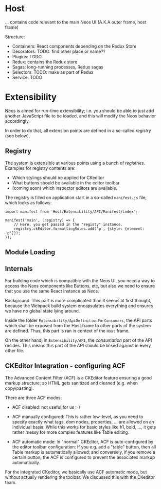 # Host

... contains code relevant to the main Neos UI (A.K.A outer frame, host frame)

Structure:

* Containers: React components depending on the Redux Store
* Decorators: TODO: find other place or name??
* Plugins: TODO
* Redux: contains the Redux store
* Sagas: long-running processes, Redux sagas
* Selectors: TODO: make as part of Redux
* Service: TODO




# Extensibility

Neos is aimed for run-time extensibility; i.e. you should be able to just add another JavaScript file to be loaded,
and this will modify the Neos behavior accordingly.

In order to do that, all extension points are defined in a so-called *registry* (see below).

## Registry

The system is extensible at various points using a bunch of *registries*. Examples for registry contents are:

* Which stylings should be applied for CKeditor
* What buttons should be available in the editor toolbar
* (coming soon) which inspector editors are available.

The registry is filled on application start in a so-called `manifest.js` file, which looks as follows:

```
import manifest from 'Host/Extensibility/API/Manifest/index';

manifest('main', (registry) => {
    // Here, you get passed in the "registy" instance.
    registry.ckEditor.formattingRules.add('p', {style: {element: 'p'}});
});
```


## Module Loading



## Internals

For building code which is compatible with the Neos UI, you need a way to access the Neos components like Buttons, etc, but also
we need to ensure that you use the same React instance as Neos.

Background: This part is more complicated than it seems at first thought, because the Webpack build system encapsulates everything
            and ensures we have no global state lying around.

Inside the folder `Extensibility/ApiDefinitionForConsumers`, the API parts which shall be exposed from the Host frame to other parts
of the system are defined. Thus, this part is ran in context of the `Host` frame.

On the other hand, in `Extensibility/API`, the *consumation* part of the API resides. This means this part of the API should be
linked against in every other file.



## CKEditor Integration - configuring ACF

The Advanced Content Filter (ACF) is a CKEditor feature ensuring a good markup structure; so HTML gets sanitized and cleaned (e.g. when copy/pasting).

There are three ACF modes:

- ACF disabled: not useful for us :-)

- ACF manually configured: This is rather low-level, as you need to specify exactly what tags, dom nodes, properties, ... are allowed on an individual
basis. While this works for basic styles like h1, bold, ..., it gets rather messy for more complex features like Table editing.

- ACF automatic mode: In "normal" CKEditor, ACF is auto-configured by the editor toolbar configuration: If you e.g. add a "table" button, then all Table
markup is automatically allowed; and conversely, if you remove a certain button, the ACF is configured to prevent the associated markup automatically.

For the integrated CKeditor, we basically use ACF automatic mode, but without actually rendering the toolbar. We discussed this with the CKeditor team.
